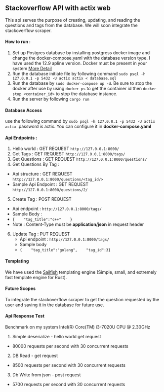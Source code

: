 ## Stackoverflow API with actix web
This api serves the purpose of creating, updating, and reading the questions and tags from the database. We will soon integrate the stackoverflow scraper.

#### How to run : 
1. Set up Postgres database by installing postgress docker image and change the docker-compose.yaml with the database version type. I have used the 12.9 apline version. Docker must be present in your system <a href="https://www.digitalocean.com/community/tutorials/how-to-install-postgresql-on-ubuntu-20-04-quickstart">More Detail</a>
2. Run the database initiate file by following command
   ```sudo psql -h 127.0.0.1 -p 5432 -U actix actix < database.sql```
3. Run the database by `sudo docker-compose up -d`. Be sure to stop the docker after use by using `docker ps` to get the container id then `docker stop <container_id>` to stop the database instance.
4. Run the server by following `cargo run`

#### Database Access
use the following command by `sudo psql -h 127.0.0.1 -p 5432 -U actix actix` .password is actix. You can configure it in **docker-compose.yaml**

#### Api Endpoints :
1. Hello world : GET REQUEST `http://127.0.0.1:8000/`
2. Get Tags :  GET REQUEST `http://127.0.0.1:8000/tags/`
3. Get Questions : GET REQUEST `http://127.0.0.1:8000/questions/`
4. Get Questions By Tag : 
  * Api structure : GET REQUEST `http://127.0.0.1:8000/questions/<tag_id/>`
  * Sample Api Endpoint : GET REQUEST `http://127.0.0.1:8000/questions/2/`
5. Create Tag : POST REQUEST
  * Api endpoint : `http://127.0.0.1:8000/tags/`
  * Sample Body : 
  * ```{    "tag_title":"c++"    }```
  * Note : Content-Type must be **application/json** in request header
6. Update Tag : PUT REQUEST
   * Api endpoint : `http://127.0.0.1:8000/tags/`
   * Sample body
   * ```{    "tag_title":"golang",    "tag_id":3}```

#### Templating
We have used the <a href="https://crates.io/crates/sailfish">Sailfish</a> templating engine (Simple, small, and extremely fast template engine for Rust).


#### Future Scopes 
To integrate the stackoverflow scraper to get the question requested by the user and saving it in the database for future use.

#### Api Response Test
Benchmark on my system Intel(R) Core(TM) i3-7020U CPU @ 2.30GHz

1. Simple deserialize - hello world get request
  * 80000 requests per second with 30 concurrent requests

2. DB Read  - get request
  * 8500 requests per second with 30 concurrent requests

3. Db Write from json - post request
  * 5700 requests per second with 30 concurrent requests
